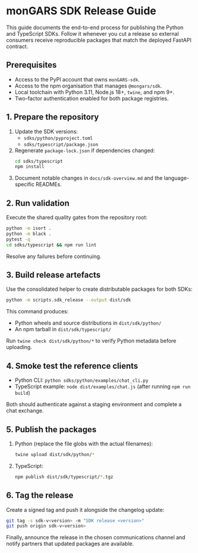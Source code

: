 # monGARS SDK Release Guide

This guide documents the end-to-end process for publishing the Python and
TypeScript SDKs. Follow it whenever you cut a release so external consumers
receive reproducible packages that match the deployed FastAPI contract.

## Prerequisites
- Access to the PyPI account that owns `monGARS-sdk`.
- Access to the npm organisation that manages `@mongars/sdk`.
- Local toolchain with Python 3.11, Node.js 18+, `twine`, and npm 9+.
- Two-factor authentication enabled for both package registries.

## 1. Prepare the repository
1. Update the SDK versions:
   - `sdks/python/pyproject.toml`
   - `sdks/typescript/package.json`
2. Regenerate `package-lock.json` if dependencies changed:
   ```bash
   cd sdks/typescript
   npm install
   ```
3. Document notable changes in `docs/sdk-overview.md` and the language-specific
   READMEs.

## 2. Run validation
Execute the shared quality gates from the repository root:

```bash
python -m isort .
python -m black .
pytest -q
cd sdks/typescript && npm run lint
```

Resolve any failures before continuing.

## 3. Build release artefacts
Use the consolidated helper to create distributable packages for both SDKs:

```bash
python -m scripts.sdk_release --output dist/sdk
```

This command produces:
- Python wheels and source distributions in `dist/sdk/python/`
- An npm tarball in `dist/sdk/typescript/`

Run `twine check dist/sdk/python/*` to verify Python metadata before uploading.

## 4. Smoke test the reference clients
- Python CLI: `python sdks/python/examples/chat_cli.py`
- TypeScript example: `node dist/examples/chat.js` (after running `npm run build`)

Both should authenticate against a staging environment and complete a chat
exchange.

## 5. Publish the packages
1. Python (replace the file globs with the actual filenames):
   ```bash
   twine upload dist/sdk/python/*
   ```
2. TypeScript:
   ```bash
   npm publish dist/sdk/typescript/*.tgz
   ```

## 6. Tag the release
Create a signed tag and push it alongside the changelog update:

```bash
git tag -s sdk-v<version> -m "SDK release <version>"
git push origin sdk-v<version>
```

Finally, announce the release in the chosen communications channel and notify
partners that updated packages are available.
